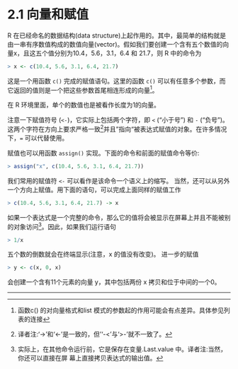 # 2.1 向量和赋值

R 在已经命名的数据结构(data structure)上起作用的。其中，最简单的结构就是由一串有序数值构成的数值向量(vector)。假如我们要创建一个含有五个数值的向量x，且这五个值分别为10.4，5.6，3.1，6.4 和 21.7，则 R 中的命令为

```R
> x <- c(10.4, 5.6, 3.1, 6.4, 21.7)
```

这是一个用函数 `c()` 完成的赋值语句。这里的函数 `c()` 可以有任意多个参数，而它返回的值则是一个把这些参数首尾相连形成的向量[^1]。

在 R 环境里面，单个的数值也是被看作长度为1的向量。

注意一下赋值符号 (`<-`)，它实际上包括两个字符，即 `<` (“小于号”) 和 `-` (“负号”)。 这两个字符在方向上要求严格一致[^2]并且”指向“被表达式赋值的对象。在许多情况 下，`=` 可以代替使用。

赋值也可以用函数 `assign()` 实现。下面的命令和前面的赋值命令等价: 

```R
> assign("x", c(10.4, 5.6, 3.1, 6.4, 21.7))
```

我们常用的赋值符 `<-` 可以看作是该命令一个语义上的缩写。 当然，还可以从另外一个方向上赋值。用下面的语句，可以完成上面同样的赋值工作

```R
> c(10.4, 5.6, 3.1, 6.4, 21.7) -> x
```

如果一个表达式是一个完整的命令，那么它的值将会被显示在屏幕上并且不能被别的对象访问[^3]。因此，如果我们运行语句

```R
> 1/x
```

五个数的倒数就会在终端显示(注意，x 的值没有改变)。 进一步的赋值

```R
> y <- c(x, 0, x)
```

会创建一个含有11个元素的向量 y，其中包括两份 x 拷贝和位于中间的一个0。



---

[^1]:函数c() 的对向量格式和list 模式的参数起的作用可能会有点差异。具体参见列表的连接
[^2]:译者注:‘->’和‘<-’是一致的，但’‘-<’与‘>-’就不一致了。
[^3]:实际上，在其他命令运行前，它是保存在变量.Last.value 中。译者注:当然，你还可以直接在屏 幕上直接拷贝表达式的输出值。